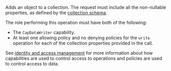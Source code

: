 Adds an object to a collection. The request must include all the non-nullable properties, as defined by the [collection schema](/api/operations/list-collection-properties).

The role performing this operation must have both of the following:
- The `CapDataWriter` capability.
- At least one allowing policy and no denying policies for the `write` operation for each of the collection properties
  provided in the call.

See [identity and access management](/data-security/identity-and-access-management) for more information about how
capabilities are used to control access to operations and policies are used to control access to data.